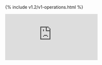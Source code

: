 ---
---
<!-- BEGIN MUNGE: UNVERSIONED_WARNING -->


<!-- END MUNGE: UNVERSIONED_WARNING -->
<!-- needed for gh-pages to render html files when imported -->
{% include v1.2/v1-operations.html %}






<!-- BEGIN MUNGE: IS_VERSIONED -->
<!-- TAG IS_VERSIONED -->
<!-- END MUNGE: IS_VERSIONED -->


<!-- BEGIN MUNGE: GENERATED_ANALYTICS -->
[![Analytics](https://kubernetes-site.appspot.com/UA-36037335-10/GitHub/docs/api-reference/v1/operations.md?pixel)]()
<!-- END MUNGE: GENERATED_ANALYTICS -->
